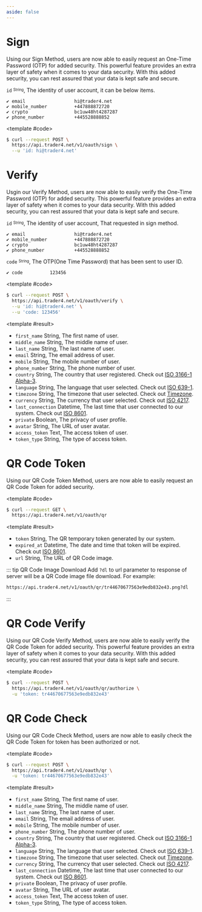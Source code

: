 ```yaml
---
aside: false
---
```


<!--@include: /partials/libraries.md-->

<CodeBox lang="Restful" method="POST" endpoint="/v1/oauth/sign">

# Sign

Using our Sign Method, users are now able to easily request an One-Time Password (OTP) for added security. This powerful feature provides an extra layer of safety when it comes to your data security. With this added security, you can rest assured that your data is kept safe and secure.

`id` <sup><sub>String</sub></sup>, The identity of user account, it can be below items.

    ✔️ email                  hi@trader4.net   
    ✔️ mobile_number          +447888872720  
    ✔️ crypto                 bc1uw48ht4287287
    ✔️ phone_number           +445528888852

<template #code>

```bash
$ curl --request POST \
  https://api.trader4.net/v1/oauth/sign \
  --u 'id: hi@trader4.net'
```

</template>

</CodeBox>

<Response jfile="v1/oauth/sign" >

</Response>

<CodeBox lang="Restful" method="POST" endpoint="/v1/oauth/verify">

# Verify

Usgin our Verify Method, users are now able to easily verify the One-Time Password (OTP) for added security. This powerful feature provides an extra layer of safety when it comes to your data security. With this added security, you can rest assured that your data is kept safe and secure.

`id` <sup><sub>String</sub></sup>, The identity of user account, That requested in sign method.

    ✔️ email                  hi@trader4.net   
    ✔️ mobile_number          +447888872720  
    ✔️ crypto                 bc1uw48ht4287287
    ✔️ phone_number           +445528888852

`code` <sup><sub>String</sub></sup>, The OTP(One Time Password) that has been sent to user ID.

    ✔️ code          123456

<template #code>

```bash
$ curl --request POST \
  https://api.trader4.net/v1/oauth/verify \
  --u 'id: hi@trader4.net' \
  --u 'code: 123456'
```

</template>

</CodeBox>

<Response jfile="v1/oauth/verify" >

<template #result>

- `first_name` <span>String</span>, The first name of user.
- `middle_name` <span>String</span>, The middle name of user.
- `last_name` <span>String</span>, The last name of user.
- `email` <span>String</span>, The email address of user.
- `mobile` <span>String</span>, The mobile number of user.
- `phone_number` <span>String</span>, The phone number of user.
- `country` <span>String</span>, The country that user registered. Check out [ISO 3166-1 Alpha-3](https://www.iso.org/iso-3166-country-codes.html).
- `language` <span>String</span>, The language that user selected. Check out [ISO 639-1](https://www.iso.org/iso-639-language-codes.html).
- `timezone` <span>String</span>, The timezone that user selected. Check out [Timezone](https://en.wikipedia.org/wiki/List_of_tz_database_time_zones).
- `currency` <span>String</span>, The currency that user selected. Check out [ISO 4217](https://www.iso.org/iso-4217-currency-codes.html).
- `last_connection` <span>Datetime</span>, The last time that user connected to our system. Check out [ISO 8601](https://www.iso.org/iso-8601-date-and-time-format.html).
- `private` <span>Boolean</span>, The privacy of user profile.
- `avatar` <span>String</span>, The URL of user avatar.
- `access_token` <span>Text</span>, The access token of user.
- `token_type` <span>String</span>, The type of access token.


</template>

</Response>



<CodeBox lang="Restful" method="GET" endpoint="/v1/oauth/qr">

# QR Code Token

Using our QR Code Token Method, users are now able to easily request an QR Code Token for added security.

<template #code>

```bash
$ curl --request GET \
  https://api.trader4.net/v1/oauth/qr
```

</template>

</CodeBox>

<Response jfile="v1/oauth/qr" >

<template #result>

- `token` <span>String</span>, The QR temporary token generated by our system.
- `expired_at` <span>Datetime</span>, The date and time that token will be expired. Check out [ISO 8601](https://www.iso.org/iso-8601-date-and-time-format.html).
- `url` <span>String</span>, The URL of QR Code image.

</template>

</Response>

::: tip QR Code Image Download
Add `?dl` to url parameter to response of server will be a QR Code image file download. For example:

```bash
https://api.trader4.net/v1/oauth/qr/tr44670677563e9edb832e43.png?dl
```
:::

<CodeBox lang="Restful" method="POST" endpoint="/v1/oauth/qr">

# QR Code Verify

Using our QR Code Verify Method, users are now able to easily verify the QR Code Token for added security. This powerful feature provides an extra layer of safety when it comes to your data security. With this added security, you can rest assured that your data is kept safe and secure.

<!--@include: /partials/authorization.md-->

<template #code>

```bash
$ curl --request POST \
  https://api.trader4.net/v1/oauth/qr/authorize \
  -u 'token: tr44670677563e9edb832e43'
```

</template>

</CodeBox>

<Response jfile="v1/oauth/qr/authorize" >

</Response>


<CodeBox lang="Restful" method="POST" endpoint="/v1/oauth/qr">

# QR Code Check

Using our QR Code Check Method, users are now able to easily check the QR Code Token for token has been authorized or not.

<template #code>

```bash
$ curl --request POST \
  https://api.trader4.net/v1/oauth/qr \
  -u 'token: tr44670677563e9edb832e43'
```

</template>

</CodeBox>

<Response jfile="v1/oauth/qr-post" >

<template #result>

- `first_name` <span>String</span>, The first name of user.
- `middle_name` <span>String</span>, The middle name of user.
- `last_name` <span>String</span>, The last name of user.
- `email` <span>String</span>, The email address of user.
- `mobile` <span>String</span>, The mobile number of user.
- `phone_number` <span>String</span>, The phone number of user.
- `country` <span>String</span>, The country that user registered. Check out [ISO 3166-1 Alpha-3](https://www.iso.org/iso-3166-country-codes.html).
- `language` <span>String</span>, The language that user selected. Check out [ISO 639-1](https://www.iso.org/iso-639-language-codes.html).
- `timezone` <span>String</span>, The timezone that user selected. Check out [Timezone](https://en.wikipedia.org/wiki/List_of_tz_database_time_zones).
- `currency` <span>String</span>, The currency that user selected. Check out [ISO 4217](https://www.iso.org/iso-4217-currency-codes.html).
- `last_connection` <span>Datetime</span>, The last time that user connected to our system. Check out [ISO 8601](https://www.iso.org/iso-8601-date-and-time-format.html).
- `private` <span>Boolean</span>, The privacy of user profile.
- `avatar` <span>String</span>, The URL of user avatar.
- `access_token` <span>Text</span>, The access token of user.
- `token_type` <span>String</span>, The type of access token.

</template>

</Response>